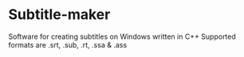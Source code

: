 # Subtitle-maker
Software for creating subtitles on Windows written in C++
Supported formats are .srt, .sub, .rt, .ssa & .ass
